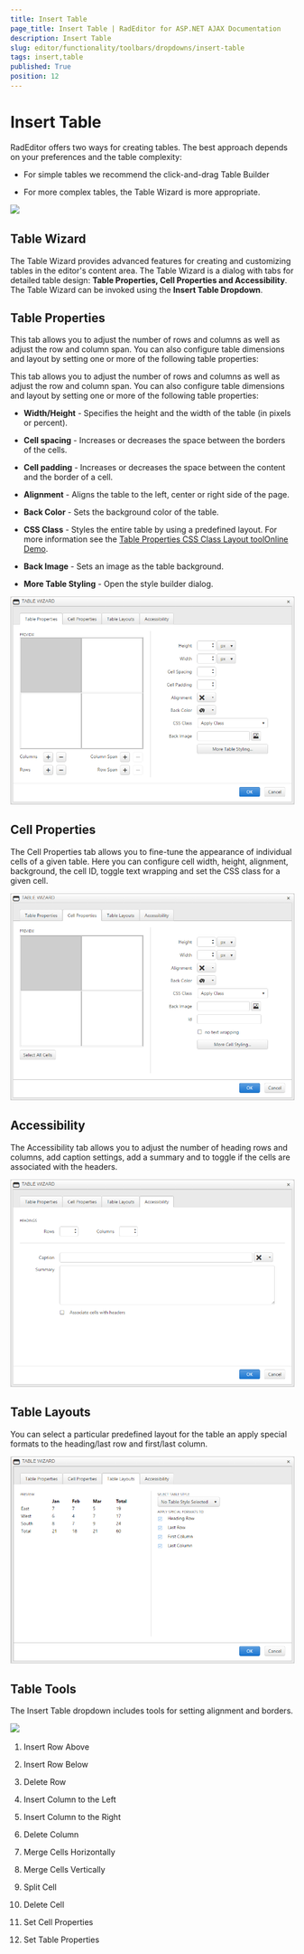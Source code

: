 ```yaml
---
title: Insert Table
page_title: Insert Table | RadEditor for ASP.NET AJAX Documentation
description: Insert Table
slug: editor/functionality/toolbars/dropdowns/insert-table
tags: insert,table
published: True
position: 12
---
```


# Insert Table

RadEditor offers two ways for creating tables. The best approach depends on your preferences and the table complexity:

* For simple tables we recommend the click-and-drag Table Builder 

* For more complex tables, the Table Wizard is more appropriate.

![](images/editor-dropdowns017.png)

## Table Wizard

The Table Wizard provides advanced features for creating and customizing tables in the editor's content area. The Table Wizard is a dialog with tabs for detailed table design: **Table Properties, Cell Properties and Accessibility**. The Table Wizard can be invoked using the **Insert Table Dropdown**.

## Table Properties

This tab allows you to adjust the number of rows and columns as well as adjust the row and column span. You can also configure table dimensions and layout by setting one or more of the following table properties:

This tab allows you to adjust the number of rows and columns as well as adjust the row and column span. You can also configure table dimensions and layout by setting one or more of the following table properties:

* **Width/Height** - Specifies the height and the width of the table (in pixels or percent).

* **Cell spacing** - Increases or decreases the space between the borders of the cells.

* **Cell padding** - Increases or decreases the space between the content and the border of a cell.

* **Alignment** - Aligns the table to the left, center or right side of the page.

* **Back Color** - Sets the background color of the table.

* **CSS Class** - Styles the entire table by using a predefined layout. For more information see the [Table Properties CSS Class Layout toolOnline Demo](http://demos.telerik.com/aspnet-ajax/editor/examples/tablelayoutcssfile/defaultcs.aspx).

* **Back Image** - Sets an image as the table background.

* **More Table Styling** - Open the style builder dialog.

![](../../dialogs/images/editor-table-wizard-table-properties.png)

## Cell Properties

The Cell Properties tab allows you to fine-tune the appearance of individual cells of a given table. Here you can configure cell width, height, alignment, background, the cell ID, toggle text wrapping and set the CSS class for a given cell.

![](../../dialogs/images/editor-table-wizard-cell-properties.png)

## Accessibility

The Accessibility tab allows you to adjust the number of heading rows and columns, add caption settings, add a summary and to toggle if the cells are associated with the headers.

![](../../dialogs/images/editor-table-wizard-accessibility.png)

## Table Layouts

You can select a particular predefined layout for the table an apply special formats to the heading/last row and first/last column. 

![](../../dialogs/images/editor-table-wizard-table-layouts.png)

## Table Tools

The Insert Table dropdown includes tools for setting alignment and borders.

![](images/editor-dropdowns018.png)

1. Insert Row Above

1. Insert Row Below

1. Delete Row

1. Insert Column to the Left

1. Insert Column to the Right

1. Delete Column

1. Merge Cells Horizontally

1. Merge Cells Vertically

1. Split Cell

1. Delete Cell

1. Set Cell Properties

1. Set Table Properties

